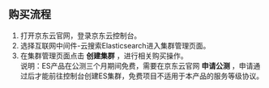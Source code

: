 ## 购买流程
1.	打开京东云官网，登录京东云控制台。</br>
2.	选择互联网中间件-云搜索Elasticsearch进入集群管理页面。</br>
3.	在集群管理页面点击 **创建集群** ，进行相关购买操作。</br>
说明：ES产品在公测三个月期间免费，需要在京东云官网 **申请公测** ，申请通过后才能前往控制台创建ES集群，免费项目不适用于本产品的服务等级协议。
